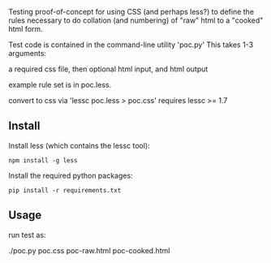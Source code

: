 Testing proof-of-concept for using CSS (and perhaps less?) to define
the rules necessary to do collation (and numbering) of "raw" html
to a "cooked" html form.

Test code is contained in the command-line utility 'poc.py'
This takes 1-3 arguments:

a required css file, then optional html input, and html output

example rule set is in poc.less.

convert to css via 'lessc poc.less > poc.css'
requires lessc >= 1.7

## Install

Install less (which contains the lessc tool):

```npm install -g less```

Install the required python packages:

```pip install -r requirements.txt```

## Usage

run test as:

./poc.py poc.css poc-raw.html poc-cooked.html

